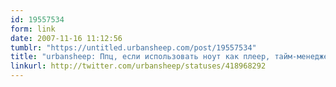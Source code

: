 ```yaml
---
id: 19557534
form: link
date: 2007-11-16 11:12:56
tumblr: "https://untitled.urbansheep.com/post/19557534"
title: "urbansheep: Ппц, если использовать ноут как плеер, тайм-менеджер (в виде TimeFixer) и список задач (в RTM) — становится гораздо быстрее работать."
linkurl: http://twitter.com/urbansheep/statuses/418968292
---
```


